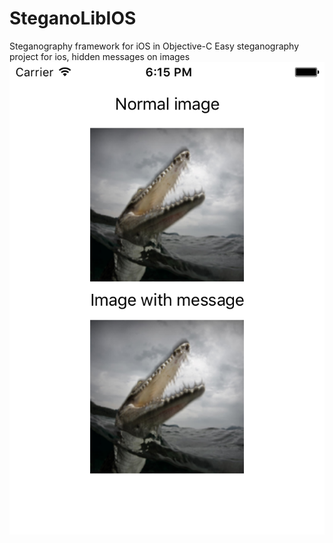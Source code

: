 # SteganoLibIOS
Steganography framework for iOS in Objective-C
Easy steganography project for ios, hidden messages on images
![alt tag](https://raw.githubusercontent.com/TxL1/SteganoLibIOS/master/example-screen.png)

